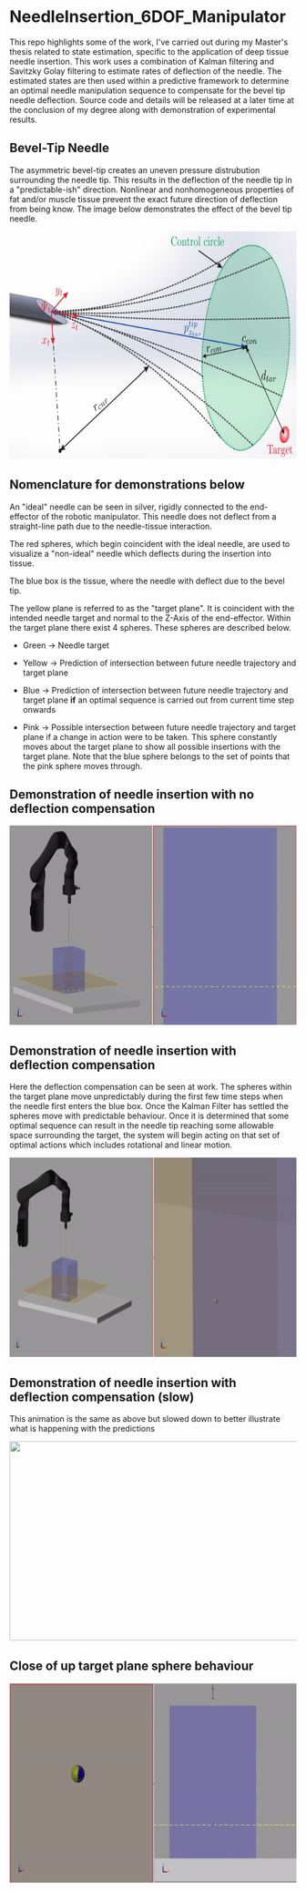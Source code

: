# NeedleInsertion_6DOF_Manipulator
This repo highlights some of the work, I've carried out during my Master's thesis related to state estimation, specific to the application of deep tissue needle insertion. This work uses a combination of Kalman filtering and Savitzky Golay filtering to estimate rates of deflection of the needle. The estimated states are then used within a predictive framework to determine an optimal needle manipulation sequence to compensate for the bevel tip needle deflection. Source code and details will be released at a later time at the conclusion of my degree along with demonstration of experimental results.

## Bevel-Tip Needle
The asymmetric bevel-tip creates an uneven pressure distrubution surrounding the needle tip. This results in the deflection of the needle tip in a "predictable-ish" direction. Nonlinear and nonhomogeneous properties of fat and/or muscle tissue prevent the exact future direction of deflection from being know. The image below demonstrates the effect of the bevel tip needle.

<img src="images/bevelTipDeflection.png" width="600" height="400">

## Nomenclature for demonstrations below
An "ideal" needle can be seen in silver, rigidly connected to the end-effector of the robotic manipulator. This needle does not deflect from a straight-line path due to the needle-tissue interaction. 

The red spheres, which begin coincident with the ideal needle, are used to visualize a "non-ideal" needle which deflects during the insertion into tissue. 

The blue box is the tissue, where the needle with deflect due to the bevel tip.

The yellow plane is referred to as the "target plane". It is coincident with the intended needle target and normal to the Z-Axis of the end-effector. Within the target plane there exist 4 spheres. These spheres are described below.
- Green  -> Needle target
- Yellow -> Prediction of intersection between future needle trajectory and target plane
- Blue   -> Prediction of intersection between future needle trajectory and target plane __if__ an optimal sequence is carried out from current time step onwards

- Pink   -> Possible intersection between future needle trajectory and target plane if a change in action were to be taken. This sphere constantly moves about the target plane to show all possible insertions with the target plane. Note that the blue sphere belongs to the set of points that the pink sphere moves through.

## Demonstration of needle insertion with no deflection compensation

<img src="Gifs/deflectionDemo.gif" width="600" height="350">

## Demonstration of needle insertion with deflection compensation

Here the deflection compensation can be seen at work. The spheres within the target plane move unpredictably during the first few time steps when the needle first enters the blue box. Once the Kalman Filter has settled the spheres move with predictable behaviour. Once it is determined that some optimal sequence can result in the needle tip reaching some allowable space surrounding the target, the system will begin acting on that set of optimal actions which includes rotational and linear motion.

<img src="Gifs/compensationDemoFast.gif" width="600" height="350">

## Demonstration of needle insertion with deflection compensation (slow)

This animation is the same as above but slowed down to better illustrate what is happening with the predictions

<img src="Gifs/compensationDemoSlow.gif" width="600" height="350">

## Close of up target plane sphere behaviour

<img src="Gifs/closeUp.gif" width="600" height="350">
